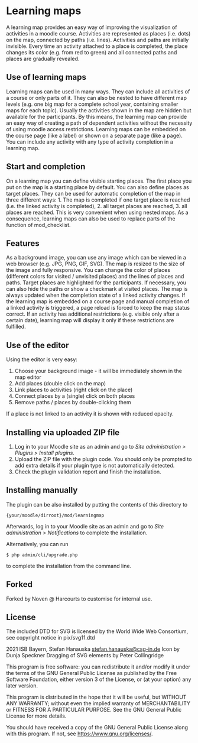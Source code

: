 # Learning maps

A learning map provides an easy way of improving the visualization of activities in a moodle course. Activities are represented as places (i.e. dots) on the map, connected by paths (i.e. lines). Activities and paths are initially invisible. Every time an activity attached to a place is completed, the place changes its color (e.g. from red to green) and all connected paths and places are gradually revealed.

## Use of learning maps

Learning maps can be used in many ways. They can include all activities of a course or only parts of it. They can also be nested to have different map levels (e.g. one big map for a complete school year, containing smaller maps for each topic). Usually the activities shown in the map are hidden but available for the participants. By this means, the learning map can provide an easy way of creating a path of dependent activities without the necessity of using moodle access restrictions. Learning maps can be embedded on the course page (like a label) or shown on a separate page (like a page). You can include any activity with any type of activity completion in a learning map.

## Start and completion

On a learning map you can define visible starting places. The first place you put on the map is a starting place by default. You can also define places as target places. They can be used for automatic completion of the map in three different ways: 1. The map is completed if one target place is reached (i.e. the linked activity is completed), 2. all target places are reached, 3. all places are reached. This is very convenient when using nested maps. As a consequence, learning maps can also be used to replace parts of the function of mod_checklist.

## Features

As a background image, you can use any image which can be viewed in a web browser (e.g. JPG, PNG, GIF, SVG). The map is resized to the size of the image and fully responsive. You can change the color of places (different colors for visited / unvisited places) and the lines of places and paths. Target places are highlighted for the participants. If necessary, you can also hide the paths or show a checkmark at visited places.
The map is always updated when the completion state of a linked activity changes. If the learning map is embedded on a course page and manual completion of a linked activity is triggered, a page reload is forced to keep the map status correct. If an activity has additional restrictions (e.g. visible only after a certain date), learning map will display it only if these restrictions are fulfilled.

## Use of the editor

Using the editor is very easy:

1. Choose your background image - it will be immediately shown in the map editor
2. Add places (double click on the map)
3. Link places to activities (right click on the place)
4. Connect places by a (single) click on both places
5. Remove paths / places by double-clicking them

If a place is not linked to an activity it is shown with reduced opacity.

## Installing via uploaded ZIP file ##

1. Log in to your Moodle site as an admin and go to _Site administration >
   Plugins > Install plugins_.
2. Upload the ZIP file with the plugin code. You should only be prompted to add
   extra details if your plugin type is not automatically detected.
3. Check the plugin validation report and finish the installation.

## Installing manually ##

The plugin can be also installed by putting the contents of this directory to

    {your/moodle/dirroot}/mod/learningmap

Afterwards, log in to your Moodle site as an admin and go to _Site administration >
Notifications_ to complete the installation.

Alternatively, you can run

    $ php admin/cli/upgrade.php

to complete the installation from the command line.

## Forked ##
Forked by Noven @ Harcourts to customise for internal use.

## License ##

The included DTD for SVG is licensed by the World Wide Web Consortium, see copyright
notice in pix/svg11.dtd

2021 ISB Bayern, Stefan Hanauska <stefan.hanauska@csg-in.de>
Icon by Dunja Speckner
Dragging of SVG elements by Peter Collingridge

This program is free software: you can redistribute it and/or modify
it under the terms of the GNU General Public License as published by
the Free Software Foundation, either version 3 of the License, or
(at your option) any later version.

This program is distributed in the hope that it will be useful,
but WITHOUT ANY WARRANTY; without even the implied warranty of
MERCHANTABILITY or FITNESS FOR A PARTICULAR PURPOSE.  See the
GNU General Public License for more details.

You should have received a copy of the GNU General Public License
along with this program. If not, see <https://www.gnu.org/licenses/>.